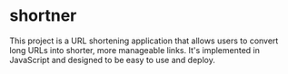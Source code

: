 # shortner
This project is a URL shortening application that allows users to convert long URLs into shorter, more manageable links. It's implemented in JavaScript and designed to be easy to use and deploy.
